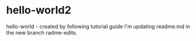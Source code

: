 # hello-world2
hello-world - created by following tutorial guide
I'm updating readme.md in the new branch radme-edits.
